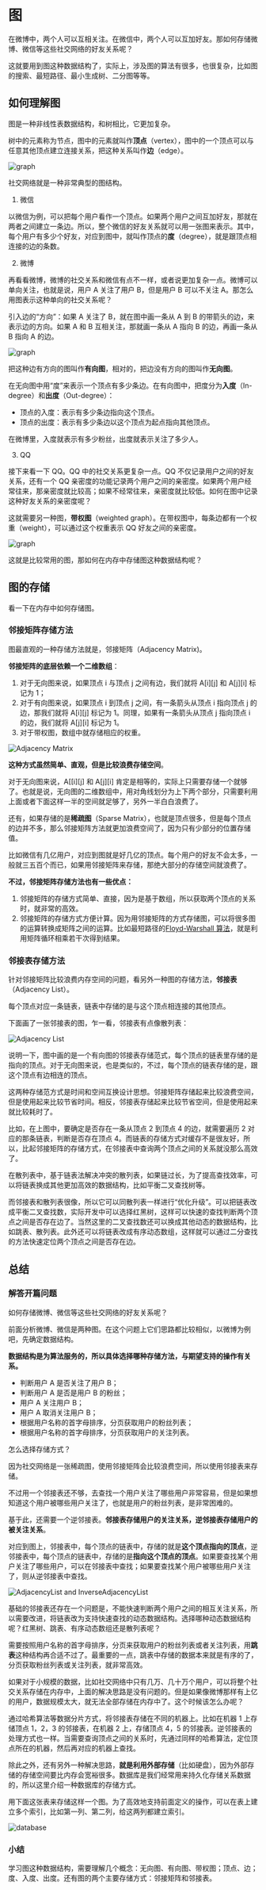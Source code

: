 # 图

在微博中，两个人可以互相关注。在微信中，两个人可以互加好友。那如何存储微博、微信等这些社交网络的好友关系呢？

这就要用到图这种数据结构了，实际上，涉及图的算法有很多，也很复杂，比如图的搜索、最短路径、最小生成树、二分图等等。

## 如何理解图

图是一种非线性表数据结构，和树相比，它更加复杂。

树中的元素称为节点，图中的元素就叫作**顶点**（vertex），图中的一个顶点可以与任意其他顶点建立连接关系，把这种关系叫作**边**（edge）。

![graph](../../public/assets//algorithm-graph-1.png)

社交网络就是一种非常典型的图结构。

1. 微信

以微信为例，可以把每个用户看作一个顶点。如果两个用户之间互加好友，那就在两者之间建立一条边。所以，整个微信的好友关系就可以用一张图来表示。其中，每个用户有多少个好友，对应到图中，就叫作顶点的**度**（degree），就是跟顶点相连接的边的条数。

2. 微博

再看看微博，微博的社交关系和微信有点不一样，或者说更加复杂一点。微博可以单向关注，也就是说，用户 A 关注了用户 B，但是用户 B 可以不关注 A。那怎么用图表示这种单向的社交关系呢？

引入边的“方向”：如果 A 关注了 B，就在图中画一条从 A 到 B 的带箭头的边，来表示边的方向。如果 A 和 B 互相关注，那就画一条从 A 指向 B 的边，再画一条从 B 指向 A 的边。

![graph](../../public/assets//algorithm-graph-2.png)

把这种边有方向的图叫作**有向图**，相对的，把边没有方向的图叫作**无向图**。

在无向图中用“度”来表示一个顶点有多少条边。在有向图中，把度分为**入度**（In-degree）和**出度**（Out-degree）：

- 顶点的入度：表示有多少条边指向这个顶点。
- 顶点的出度：表示有多少条边以这个顶点为起点指向其他顶点。

在微博里，入度就表示有多少粉丝，出度就表示关注了多少人。

3. QQ

接下来看一下 QQ。QQ 中的社交关系更复杂一点。QQ 不仅记录用户之间的好友关系，还有一个 QQ 亲密度的功能记录两个用户之间的亲密度。如果两个用户经常往来，那亲密度就比较高；如果不经常往来，亲密度就比较低。如何在图中记录这种好友关系的亲密度呢？

这就需要另一种图，**带权图**（weighted graph）。在带权图中，每条边都有一个权重（weight），可以通过这个权重表示 QQ 好友之间的亲密度。

![graph](../../public/assets//algorithm-graph-3.png)

这就是比较常用的图，那如何在内存中存储图这种数据结构呢？

## 图的存储

看一下在内存中如何存储图。

### 邻接矩阵存储方法

图最直观的一种存储方法就是，邻接矩阵（Adjacency Matrix)。

**邻接矩阵的底层依赖一个二维数组**：

1. 对于无向图来说，如果顶点 i 与顶点 j 之间有边，我们就将 A[i][j] 和 A[j][i] 标记为 1；
2. 对于有向图来说，如果顶点 i 到顶点 j 之间，有一条箭头从顶点 i 指向顶点 j 的边，那我们就将 A[i][j] 标记为 1。同理，如果有一条箭头从顶点 j 指向顶点 i 的边，我们就将 A[j][i] 标记为 1。
3. 对于带权图，数组中就存储相应的权重。

![Adjacency Matrix](../../public/assets//algorithm-graph-adjacencyMatrix.png)

**这种方式虽然简单、直观，但是比较浪费存储空间**。

对于无向图来说，A[[i][j] 和 A[j][i] 肯定是相等的，实际上只需要存储一个就够了。也就是说，无向图的二维数组中，用对角线划分为上下两个部分，只需要利用上面或者下面这样一半的空间就足够了，另外一半白白浪费了。

还有，如果存储的是**稀疏图**（Sparse Matrix），也就是顶点很多，但是每个顶点的边并不多，那么邻接矩阵方法就更加浪费空间了，因为只有少部分的位置存储值。

比如微信有几亿用户，对应到图就是好几亿的顶点。每个用户的好友不会太多，一般就三五百个而已，如果用邻接矩阵来存储，那绝大部分的存储空间就浪费了。

**不过，邻接矩阵存储方法也有一些优点：**

1. 邻接矩阵的存储方式简单、直接，因为是基于数组，所以获取两个顶点的关系时，就非常的高效。
2. 邻接矩阵的存储方式方便计算。因为用邻接矩阵的方式存储图，可以将很多图的运算转换成矩阵之间的运算。比如最短路径的[Floyd-Warshall 算法](https://zh.wikipedia.org/wiki/Floyd-Warshall%E7%AE%97%E6%B3%95)，就是利用矩阵循环相乘若干次得到结果。

### 邻接表存储方法

针对邻接矩阵比较浪费内存空间的问题，看另外一种图的存储方法，**邻接表**（Adjacency List）。

每个顶点对应一条链表，链表中存储的是与这个顶点相连接的其他顶点。

下面画了一张邻接表的图，乍一看，邻接表有点像散列表：

![Adjacency List](../../public/assets//algorithm-graph-adjacencyList.png)

说明一下，图中画的是一个有向图的邻接表存储范式，每个顶点的链表里存储的是指向的顶点。对于无向图来说，也是类似的，不过，每个顶点的链表存储的是，跟这个顶点有边相连的顶点。

这两种存储范方式是时间和空间互换设计思想。邻接矩阵存储起来比较浪费空间，但是使用起来比较节省时间。相反，邻接表存储起来比较节省空间，但是使用起来就比较耗时了。

比如，在上图中，要确定是否存在一条从顶点 2 到顶点 4 的边，就需要遍历 2 对应的那条链表，判断是否存在顶点 4。而链表的存储方式对缓存不是很友好，所以，比起邻接矩阵的存储方式，在邻接表中查询两个顶点之间的关系就没那么高效了。

在散列表中，基于链表法解决冲突的散列表，如果链过长，为了提高查找效率，可以将链表换成其他更加高效的数据结构，比如平衡二叉查找树等。

而邻接表和散列表很像，所以它可以同散列表一样进行“优化升级”。可以把链表改成平衡二叉查找数，实际开发中可以选择红黑树，这样可以快速的查找判断两个顶点之间是否存在边了。当然这里的二叉查找数还可以换成其他动态的数据结构，比如跳表、散列表。此外还可以将链表改成有序动态数组，这样就可以通过二分查找的方法快速定位两个顶点之间是否存在边。

## 总结

### 解答开篇问题

如何存储微博、微信等这些社交网络的好友关系呢？

前面分析微博、微信是两种图。在这个问题上它们思路都比较相似，以微博为例吧，先确定数据结构。

**数据结构是为算法服务的，所以具体选择哪种存储方法，与期望支持的操作有关系。**

- 判断用户 A 是否关注了用户 B；
- 判断用户 A 是否是用户 B 的粉丝；
- 用户 A 关注用户 B；
- 用户 A 取消关注用户 B；
- 根据用户名称的首字母排序，分页获取用户的粉丝列表；
- 根据用户名称的首字母排序，分页获取用户的关注列表。

怎么选择存储方式？

因为社交网络是一张稀疏图，使用邻接矩阵会比较浪费空间，所以使用邻接表来存储。

不过用一个邻接表还不够，去查找一个用户关注了哪些用户非常容易，但是如果想知道这个用户被哪些用户关注了，也就是用户的粉丝列表，是非常困难的。

基于此，还需要一个逆邻接表。**邻接表存储用户的关注关系，逆邻接表存储用户的被关注关系**。

对应到图上，邻接表中，每个顶点的链表中，存储的就是**这个顶点指向的顶点**，逆邻接表中，每个顶点的链表中，存储的是**指向这个顶点的顶点**。如果要查找某个用户关注了哪些用户，可以在邻接表中查找；如果要查找某个用户被哪些用户关注了，则从逆邻接表中查找。

![AdjacencyList and InverseAdjacencyList](../../public/assets//algorithm-graph-adjacencyListAndInverseAdjacencyList.png)

基础的邻接表还存在一个问题是，不能快速判断两个用户之间的相互关注关系，所以需要改进，将链表改为支持快速查找的动态数据结构。选择哪种动态数据结构呢？红黑树、跳表、有序动态数组还是散列表呢？

需要按照用户名称的首字母排序，分页来获取用户的粉丝列表或者关注列表，用**跳表**这种结构再合适不过了。最重要的一点，跳表中存储的数据本来就是有序的了，分页获取粉丝列表或关注列表，就非常高效。

如果对于小规模的数据，比如社交网络中只有几万、几十万个用户，可以将整个社交关系存储在内存中，上面的解决思路是没有问题的。但是如果像微博那样有上亿的用户，数据规模太大，就无法全部存储在内存中了。这个时候该怎么办呢？

通过哈希算法等数据分片方式，将邻接表存储在不同的机器上。比如在机器 1 上存储顶点 1，2，3 的邻接表，在机器 2 上，存储顶点 4，5 的邻接表。逆邻接表的处理方式也一样。当需要查询顶点之间的关系时，先通过同样的哈希算法，定位顶点所在的机器，然后再对应的机器上查找。

除此之外，还有另外一种解决思路，**就是利用外部存储**（比如硬盘），因为外部存储的存储空间要比内存会宽裕很多。数据库是我们经常用来持久化存储关系数据的，所以这里介绍一种数据库的存储方式。

用下面这张表来存储这样一个图。为了高效地支持前面定义的操作，可以在表上建立多个索引，比如第一列、第二列，给这两列都建立索引。

![database](../../public/assets//algorithm-graph-database.png)

### 小结

学习图这种数据结构，需要理解几个概念：无向图、有向图、带权图；顶点、边；度、入度、出度。还有图的两个主要存储方式：邻接矩阵和邻接表。